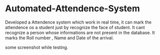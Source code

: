 # Automated-Attendence-System
Developed a Attendence system which work in real time, it can mark the attendence os a student just by recognize the face of student. It cant recognize a person whose informations are not present in the database. It marks the Roll number , Name and Date of the arrival.

some screenshot while testing.

